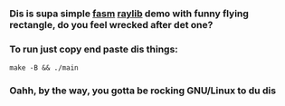 ### Dis is supa simple [fasm](https://flatassembler.net/) [raylib](https://www.raylib.com/) demo with funny flying rectangle, do you feel wrecked after det one?

### To run just copy end paste dis things:
```
make -B && ./main
```

### Oahh, by the way, you gotta be rocking GNU/Linux to du dis
